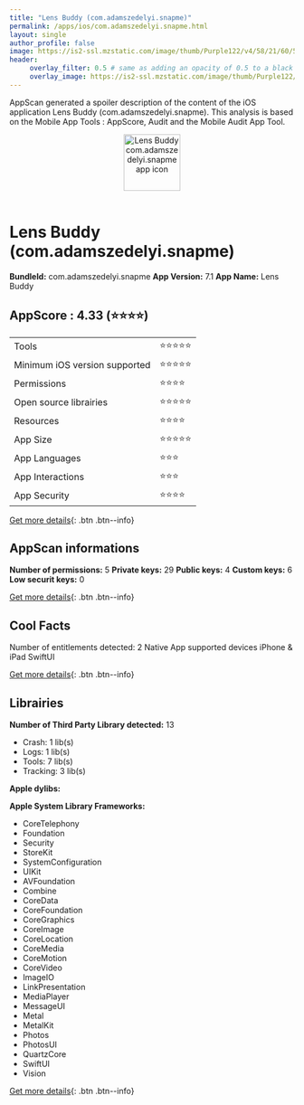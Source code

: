 ```yaml
---
title: "Lens Buddy (com.adamszedelyi.snapme)"
permalink: /apps/ios/com.adamszedelyi.snapme.html
layout: single
author_profile: false
image: https://is2-ssl.mzstatic.com/image/thumb/Purple122/v4/58/21/60/58216076-0ea3-e4a2-d815-b955b8577f2d/AppIcon-1x_U007emarketing-0-7-85-220.jpeg/512x512bb.jpg
header: 
     overlay_filter: 0.5 # same as adding an opacity of 0.5 to a black background
     overlay_image: https://is2-ssl.mzstatic.com/image/thumb/Purple122/v4/58/21/60/58216076-0ea3-e4a2-d815-b955b8577f2d/AppIcon-1x_U007emarketing-0-7-85-220.jpeg/512x512bb.jpg
---
```

AppScan generated a spoiler description of the content of the iOS application Lens Buddy (com.adamszedelyi.snapme). This analysis is based on the Mobile App Tools : AppScore, Audit and the Mobile Audit App Tool.

  
  
<div style="text-align: center;"><img src="https://is2-ssl.mzstatic.com/image/thumb/Purple122/v4/58/21/60/58216076-0ea3-e4a2-d815-b955b8577f2d/AppIcon-1x_U007emarketing-0-7-85-220.jpeg/512x512bb.jpg" width="100" height="100" alt="Lens Buddy com.adamszedelyi.snapme app icon"></div></br>
  
# Lens Buddy (com.adamszedelyi.snapme)

**BundleId:** com.adamszedelyi.snapme
**App Version:** 7.1
**App Name:** Lens Buddy


## AppScore : 4.33 (⭐️⭐️⭐️⭐️) 

<table>
<tr><td> Tools </td><td> ⭐️⭐️⭐️⭐️⭐️ </td></tr>
<tr><td> Minimum iOS version supported </td><td> ⭐️⭐️⭐️⭐️⭐️ </td></tr>
<tr><td> Permissions </td><td> ⭐️⭐️⭐️⭐️ </td></tr>
<tr><td> Open source librairies </td><td> ⭐️⭐️⭐️⭐️⭐️ </td></tr>
<tr><td> Resources </td><td> ⭐️⭐️⭐️⭐️ </td></tr>
<tr><td> App Size </td><td> ⭐️⭐️⭐️⭐️⭐️ </td></tr>
<tr><td> App Languages </td><td> ⭐️⭐️⭐️ </td></tr>
<tr><td> App Interactions </td><td> ⭐️⭐️⭐️ </td></tr>
<tr><td> App Security </td><td> ⭐️⭐️⭐️⭐️ </td></tr>
</table>

[Get more details](/pricing.html){: .btn .btn--info}  
  
## AppScan informations 

**Number of permissions:** 5
**Private keys:** 29
**Public keys:** 4
**Custom keys:** 6
**Low securit keys:** 0
  
[Get more details](/pricing.html){: .btn .btn--info}

## Cool Facts

Number of entitlements detected: 2
Native App
supported devices iPhone & iPad
SwiftUI
  
[Get more details](/pricing.html){: .btn .btn--info}

## Librairies 
**Number of Third Party Library detected:** 13
- Crash: 1 lib(s)
- Logs: 1 lib(s)
- Tools: 7 lib(s)
- Tracking: 3 lib(s)

**Apple dylibs:**


**Apple System Library Frameworks:**
- CoreTelephony
- Foundation
- Security
- StoreKit
- SystemConfiguration
- UIKit
- AVFoundation
- Combine
- CoreData
- CoreFoundation
- CoreGraphics
- CoreImage
- CoreLocation
- CoreMedia
- CoreMotion
- CoreVideo
- ImageIO
- LinkPresentation
- MediaPlayer
- MessageUI
- Metal
- MetalKit
- Photos
- PhotosUI
- QuartzCore
- SwiftUI
- Vision


  
[Get more details](/pricing.html){: .btn .btn--info}

